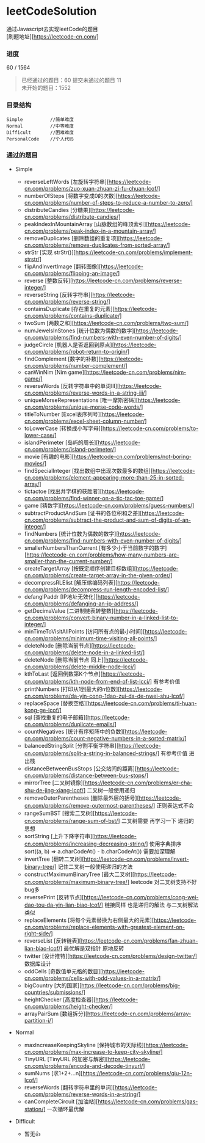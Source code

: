 # leetCodeSolution
通过Javascript去实现leetCode的题目  
[刷题地址][https://leetcode-cn.com/]  

### 进度
60 / 1564

> 已经通过的题目：60
> 提交未通过的题目 11  
> 未开始的题目：1552  

### 目录结构
```
Simple          //简单难度
Normal          //中等难度
Difficult       //困难难度
PersonalCode    //个人代码
```
### 通过的题目
- Simple
    - reverseLeftWords [左旋转字符串][https://leetcode-cn.com/problems/zuo-xuan-zhuan-zi-fu-chuan-lcof/]
    - numberOfSteps [将数字变成0的次数][https://leetcode-cn.com/problems/number-of-steps-to-reduce-a-number-to-zero/]
    - distributeCandies [分糖果][https://leetcode-cn.com/problems/distribute-candies/]
    - peakIndexInMountainArray [山脉数组的峰顶索引][https://leetcode-cn.com/problems/peak-index-in-a-mountain-array/]
    - removeDuplicates [删除数组的重复项][https://leetcode-cn.com/problems/remove-duplicates-from-sorted-array/]
    - strStr [实现 strStr()][https://leetcode-cn.com/problems/implement-strstr/]
    - flipAndInvertImage [翻转图像][https://leetcode-cn.com/problems/flipping-an-image/]
    - reverse [整数反转][https://leetcode-cn.com/problems/reverse-integer/]
    - reverseString [反转字符串][https://leetcode-cn.com/problems/reverse-string/]
    - containsDuplicate [存在重复的元素][https://leetcode-cn.com/problems/contains-duplicate/]
    - twoSum [两数之和][https://leetcode-cn.com/problems/two-sum/]
    - numJewelsInStones [统计位数为偶数的数字][https://leetcode-cn.com/problems/find-numbers-with-even-number-of-digits/]
    - judgeCircle [机器人是否返回到原点][https://leetcode-cn.com/problems/robot-return-to-origin/]
    - findComplement [数字的补数][https://leetcode-cn.com/problems/number-complement/]
    - canWinNim [Nim game][https://leetcode-cn.com/problems/nim-game/]
    - reverseWords [反转字符串中的单词Ⅲ][https://leetcode-cn.com/problems/reverse-words-in-a-string-iii/]
    - uniqueMorseRepresentations [唯一摩斯密码][https://leetcode-cn.com/problems/unique-morse-code-words/]
    - titleToNumber [Excel表序列号][https://leetcode-cn.com/problems/excel-sheet-column-number/]
    - toLowerCase [转换成小写字母][https://leetcode-cn.com/problems/to-lower-case/]
    - islandPerimeter [岛屿的周长][https://leetcode-cn.com/problems/island-perimeter/]
    - movie [有趣的电影][https://leetcode-cn.com/problems/not-boring-movies/]
    - findSpecialInteger [找出数组中出现次数最多的数组][https://leetcode-cn.com/problems/element-appearing-more-than-25-in-sorted-array/]
    - tictactoe [找出井字棋的获胜者][https://leetcode-cn.com/problems/find-winner-on-a-tic-tac-toe-game/]
    - game [猜数字][https://leetcode-cn.com/problems/guess-numbers/]
    - subtractProductAndSum [证书的各位积和之差][https://leetcode-cn.com/problems/subtract-the-product-and-sum-of-digits-of-an-integer/]
    - findNumbers [统计位数为偶数的数字][https://leetcode-cn.com/problems/find-numbers-with-even-number-of-digits/]
    - smallerNumbersThanCurrent [有多少小于当前数字的数字][https://leetcode-cn.com/problems/how-many-numbers-are-smaller-than-the-current-number/]
    - createTargetArray [按既定顺序创建目标数组][https://leetcode-cn.com/problems/create-target-array-in-the-given-order/]
    - decompressRLElist [解压缩编码列表][https://leetcode-cn.com/problems/decompress-run-length-encoded-list/]
    - defangIPaddr [IP地址无效化][https://leetcode-cn.com/problems/defanging-an-ip-address/]
    - getDecimaValue [二进制链表转整数][https://leetcode-cn.com/problems/convert-binary-number-in-a-linked-list-to-integer/]
    - minTimeToVisitAllPoints [访问所有点的最小时间][https://leetcode-cn.com/problems/minimum-time-visiting-all-points/]
    - deleteNode [删除当前节点][https://leetcode-cn.com/problems/delete-node-in-a-linked-list/]
    - deleteNode [删除当前节点 同上][https://leetcode-cn.com/problems/delete-middle-node-lcci/]
    - kthToLast [返回倒数第K个节点][https://leetcode-cn.com/problems/kth-node-from-end-of-list-lcci/] 有参考价值
    - printNumbers [打印从1到最大的n位数][https://leetcode-cn.com/problems/da-yin-cong-1dao-zui-da-de-nwei-shu-lcof/]
    - replaceSpace [替换空格][https://leetcode-cn.com/problems/ti-huan-kong-ge-lcof/]
    - sql [查找重复的电子邮箱][https://leetcode-cn.com/problems/duplicate-emails/]
    - countNegatives [统计有序矩阵中的负数][https://leetcode-cn.com/problems/count-negative-numbers-in-a-sorted-matrix/]
    - balancedStringSplit [分割平衡字符串][https://leetcode-cn.com/problems/split-a-string-in-balanced-strings/] 有参考价值 进出栈
    - distanceBetweenBusStops [公交站间的距离][https://leetcode-cn.com/problems/distance-between-bus-stops/]
    - mirrorTree [二叉树镜像][https://leetcode-cn.com/problems/er-cha-shu-de-jing-xiang-lcof/] 二叉树一般使用递归
    - removeOuterParentheses [删除最外层的括号][https://leetcode-cn.com/problems/remove-outermost-parentheses/] 正则表达式不会
    - rangeSumBST [搜索二叉树][https://leetcode-cn.com/problems/range-sum-of-bst/] 二叉树需要 再学习一下 递归的思想
    - sortString [上升下降字符串][https://leetcode-cn.com/problems/increasing-decreasing-string/] 使用字典排序 sort((a, b) => a.charCodeAt() - b.charCodeAt()) 需要加深理解
    - invertTree [翻转二叉树][https://leetcode-cn.com/problems/invert-binary-tree/] 记住二叉树一般使用递归的方法
    - constructMaximumBinaryTree [最大二叉树][https://leetcode-cn.com/problems/maximum-binary-tree/] leetcode 对二叉树支持不好 bug多
    - reversePrint [反转节点][https://leetcode-cn.com/problems/cong-wei-dao-tou-da-yin-lian-biao-lcof/] 链接同样 也是递归的解法 与二叉树解法类似
    - replaceElements [将每个元素替换为右侧最大的元素][https://leetcode-cn.com/problems/replace-elements-with-greatest-element-on-right-side/]
    - reverseList [反转链表][https://leetcode-cn.com/problems/fan-zhuan-lian-biao-lcof/] 最优解是双指针 原地反转
    - twitter [设计推特][https://leetcode-cn.com/problems/design-twitter/] 数据库设计
    - oddCells [奇数值单元格的数目][https://leetcode-cn.com/problems/cells-with-odd-values-in-a-matrix/]
    - bigCountry [大的国家][https://leetcode-cn.com/problems/big-countries/submissions/]
    - heightChecker [高度检查器][https://leetcode-cn.com/problems/height-checker/]
    - arrayPairSum [数组拆分][https://leetcode-cn.com/problems/array-partition-i/]


- Normal
    - maxIncreaseKeepingSkyline [保持城市的天际线][https://leetcode-cn.com/problems/max-increase-to-keep-city-skyline/]
    - TinyURL [TinyURL 的加密与解密][https://leetcode-cn.com/problems/encode-and-decode-tinyurl/]
    - sumNums [求1+2+...n][https://leetcode-cn.com/problems/qiu-12n-lcof/]
    - reverseWords [翻转字符串里的单词][https://leetcode-cn.com/problems/reverse-words-in-a-string/]
    - canCompleteCircuit [加油站][https://leetcode-cn.com/problems/gas-station/] 一次循环最优解
- Difficult
    - 暂无👍

